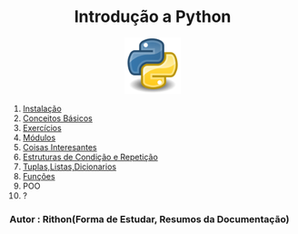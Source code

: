 
<h1 align=center>Introdução a Python</h1>

<p align=center>
    <img src="./img/python.png" width = 100px>
</p>

1. [Instalação](/Docs/1.Instalacao.md)
2. [Conceitos Básicos](/Docs/2.Conceitos.md)
3. [Exercícios](/Docs/3.Exercicios.md)
4. [Módulos](/Docs/4.modulos.md)
5. [Coisas Interesantes](/Docs/5.Coisas_Interesantes.md)
6. [Estruturas de Condição e Repetição](/Docs/6.Estruturas.md)
7. [Tuplas,Listas,Dicionarios](/Docs/7.TLD.md)
8. [Funções](/Docs/8.funcoes.md)
9. POO
10. ?

### Autor : Rithon(Forma de Estudar, Resumos da Documentação)

